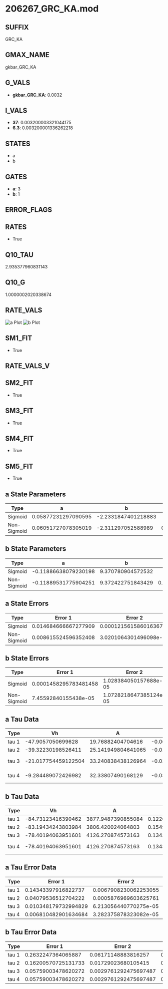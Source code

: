 # 206267_GRC_KA.mod

## SUFFIX

GRC_KA

## GMAX_NAME

gkbar_GRC_KA

## G_VALS

- **gkbar_GRC_KA**: 0.0032

## I_VALS

- **37**: 0.003200003321044175
- **6.3**: 0.003200001336262218

## STATES

- a
- b

## GATES

- **a**: 3
- **b**: 1

## ERROR_FLAGS


## RATES

- True

## Q10_TAU

2.935377960831143

## Q10_G

1.0000002020338674

## RATE_VALS

![a Plot](/Users/pbozelos/Dropbox/icg-Chai-Panos/supermodels/output_markdown_files/K/206267_GRC_KA.mod/images/a.png)
![b Plot](/Users/pbozelos/Dropbox/icg-Chai-Panos/supermodels/output_markdown_files/K/206267_GRC_KA.mod/images/b.png)

## SM1_FIT

- True

## RATE_VALS_V

## SM2_FIT

- True

## SM3_FIT

- True

## SM4_FIT

- True

## SM5_FIT

- True

## a State Parameters

| Type | a | b | c | d |
| --- | --- | --- | --- | --- |
| Sigmoid | 0.05877231297090595 | -2.2331847401218883 |
| Non-Sigmoid | 0.06051727078305019 | -2.311297052588989 | 0.9833990144902475 | 0.006261773560018374 |

## b State Parameters

| Type | a | b | c | d |
| --- | --- | --- | --- | --- |
| Sigmoid | -0.11886638079230198 | 9.370780904572532 |
| Non-Sigmoid | -0.11889531775904251 | 9.372422751843429 | 0.9997631791065327 | -8.124517964767887e-06 |

## a State Errors

| Type | Error 1 | Error 2 | Error 3 |
| --- | --- | --- | --- |
| Sigmoid | 0.014684666667277909 | 0.00012156158601636769 | 0.007277632947915691 |
| Non-Sigmoid | 0.008615524596352408 | 3.0201064301496098e-05 | 0.004269802446773219 |

## b State Errors

| Type | Error 1 | Error 2 | Error 3 |
| --- | --- | --- | --- |
| Sigmoid | 0.0001458295783481458 | 1.028384050157688e-05 | 0.00013155244585142195 |
| Non-Sigmoid | 7.45592840155438e-05 | 1.0728218647385124e-05 | 6.725971702228631e-05 |

## a Tau Data

| Type | Vh | A | b1 | b2 | c1 | c2 | d1 | d2 | e1 | e2 |
| --- | --- | --- | --- | --- | --- | --- | --- | --- | --- | --- |
| tau 1 | -47.9057050699628 | 19.76882404704616 | -0.004888357082960654 | -0.07964176200395609 |
| tau 2 | -39.32230198526411 | 25.141949804641065 | -0.015532376047297802 | 7.497768264146859e-05 | -0.07365693114539366 | -0.00035488578511414355 |
| tau 3 | -21.017754459122504 | 33.240838438126964 | -0.03534552142415538 | 0.00040113349271603336 | -1.4766090754281203e-06 | -0.04166392615364766 | 0.00011109898534986114 | 3.6088592273842424e-07 |
| tau 4 | -9.284489072426982 | 32.33807490168129 | -0.03091334855152055 | 0.0004412418102195658 | -1.514960388788257e-06 | 1.1035050643475755e-08 | -0.017514331192313336 | 0.0003798873798414475 | 1.574476445682493e-07 | -1.3354107240335899e-08 |

## b Tau Data

| Type | Vh | A | b1 | b2 | c1 | c2 | d1 | d2 | e1 | e2 |
| --- | --- | --- | --- | --- | --- | --- | --- | --- | --- | --- |
| tau 1 | -84.73123416390462 | 3877.9487390855084 | 0.1220342038153802 | 0.05353957681582231 |
| tau 2 | -83.19434243803984 | 3806.420024064803 | 0.15493957832686045 | 0.003858696901325686 | 0.0653653515260219 | -0.0002900787292612048 |
| tau 3 | -78.40194063951601 | 4126.270874573163 | 0.13435685487055277 | 0.005223565251790852 | 0.00012134682343001687 | 0.100646316302468 | -0.0010656539336181465 | 3.4428647799771164e-06 |
| tau 4 | -78.40194063951601 | 4126.270874573163 | 0.13435685487055277 | 0.005223565251790852 | 0.00012134682343001687 | 0.0 | 0.100646316302468 | -0.0010656539336181465 | 3.4428647799771164e-06 | 0.0 |

## a Tau Error Data

| Type | Error 1 | Error 2 | Error 3 |
| --- | --- | --- | --- |
| tau 1 | 0.14343397916822737 | 0.0067908230062253055 | 0.05991387223126258 |
| tau 2 | 0.04079536512704222 | 0.0005876969603625761 | 0.01704065039555661 |
| tau 3 | 0.010348179732994829 | 6.213056440770275e-05 | 0.004322542830814329 |
| tau 4 | 0.006810482901634684 | 3.282375878323082e-05 | 0.0028448098893161427 |

## b Tau Error Data

| Type | Error 1 | Error 2 | Error 3 |
| --- | --- | --- | --- |
| tau 1 | 0.2632247364065887 | 0.06171148883816257 | 0.1838193117244052 |
| tau 2 | 0.16200570725131733 | 0.01729023680105415 | 0.11313441893380208 |
| tau 3 | 0.05759003478620272 | 0.0029761292475697487 | 0.04021719501404486 |
| tau 4 | 0.05759003478620272 | 0.0029761292475697487 | 0.04021719501404486 |

